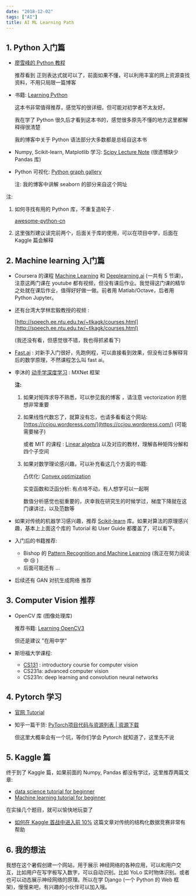 ```yaml
---
date: "2018-12-02"
tags: ["AI"]
title: AI ML Learning Path
---
```


## 1. Python 入门篇 

- [廖雪峰的 Python 教程](https://www.liaoxuefeng.com/wiki/0014316089557264a6b348958f449949df42a6d3a2e542c000) 

  推荐看到 正则表达式就可以了，前面如果不懂，可以利用丰富的网上资源查找资料，不用只局限一篇博客

- 书籍: [Learning Python](www.dsf.unica.it/~fiore/LearningPython.pdf) 

  这本书非常值得推荐，感觉写的很详细，但可能对初学者不太友好。

  我在学了 Python 很久后才看到这本书的，感觉很多原先不懂的地方这里都解释得很清楚 

  我的博客中关于 Python 语法部分大多数都是总结自这本书 

- Numpy, Scikit-learn, Matplotlib 学习: [Scipy Lecture Note](https://www.scipy-lectures.org/) (很遗憾缺少 Pandas 库)

- Python 可视化: [Python graph gallery](https://python-graph-gallery.com/)

  注: 我的博客中讲解 seaborn 的部分来自这个网址

注: 

1. 如何寻找有用的 Python 库，不重复造轮子 .

   [awesome-python-cn](https://github.com/jobbole/awesome-python-cn)

2. 这里强烈建议读完前两个，后面关于库的使用，可以在项目中学，后面在 Kaggle 篇会解释

<!--more-->

## 2. Machine learning 入门篇 

- Coursera 的课程 [Machine Learning](https://www.coursera.org/learn/machine-learning/home/welcome) 和 [Deeplearning.ai](https://www.coursera.org/learn/neural-networks-deep-learning/home/welcome) (一共有 5 节课)，注意这两门课在 youtube 都有视频，但没有课后作业。我觉得这门课的精华之处就在课后作业，值得好好做一做。前者用 Matlab/Octave，后者用 Python Jupyter。

- 还有台湾大学林宏毅教授的视频 : 

   [http://speech.ee.ntu.edu.tw/~tlkagk/courses.html](http://speech.ee.ntu.edu.tw/~tlkagk/courses.html)

  (我还没有看，但感觉很不错，我也得抓紧看下)

- [Fast.ai](http://www.fast.ai/) : 对新手入门很好，先跑例程，可以直接看到效果，但没有过多解释背后的数学原理，不然课程怎么叫 fast ai。

- 李沐的 [动手学深度学习](https://zh.gluon.ai/index.html) : MXNet 框架

  **注:** 

  1. 如果对矩阵求导不熟悉，可以参见我的博客 ，请注意 vectorization 的思想非常重要

  2. 如果线性代数忘了，就算没有忘，也请多看看这个网站: [https://ccjou.wordpress.com/](https://ccjou.wordpress.com/) (可能需要梯子)

     或者 MIT 的课程 : [Linear algebra](https://ocw.mit.edu/courses/mathematics/18-06-linear-algebra-spring-2010/video-lectures/lecture-1-the-geometry-of-linear-equations/) 以及对应的教材，理解各种矩阵分解和四个子空间

  3. 如果对数学理论感兴趣，可以补充看这几个方面的书籍: 

     凸优化: [Convex optimization](https://web.stanford.edu/~boyd/cvxbook/bv_cvxbook.pdf)

     实变函数和泛函分析: 有点啃不动，有人想学可以一起啊

     数值分析感觉也挺重要的，庆幸我在研究生的时候学过，梯度下降就在这门课讲过，以及范数等

- 如果对传统的机器学习感兴趣，推荐 [Scikit-learn](http://scikit-learn.org/stable/index.html) 库。如果对算法的原理感兴趣，基本上上面这个库的 Tutorial 和 User Guide 都覆盖了，可以看下。

- 入门后的书籍推荐: 

  - Bishop 的 [Pattern Recognition and Machine Learning](http://users.isr.ist.utl.pt/~wurmd/Livros/school/Bishop%20-%20Pattern%20Recognition%20And%20Machine%20Learning%20-%20Springer%20%202006.pdf)  (我正在努力阅读中 :cry: ) 
  - 后面可能还有 ... 

- 后续还有 GAN 对抗生成网络 推荐

## 3. Computer Vision 推荐  

- OpenCV 库  (图像处理库)

  推荐书籍:  [Learning OpenCV3](http://www.bogotobogo.com/cplusplus/files/OReilly%20Learning%20OpenCV.pdf) 

  但还是建议 "在用中学"

- 斯坦福大学课程: 

  - [CS131](http://vision.stanford.edu/teaching/cs131_fall1718/syllabus.html) : introductory course for computer vision
  - CS231a: advanced computer vision
  - CS231n: deep learning and convolution neural networks 

## 4. Pytorch 学习

- [官网 Tutorial](https://pytorch.org/tutorials/)

- 知乎一篇干货: [PyTorch项目代码与资源列表 | 资源下载](https://zhuanlan.zhihu.com/p/28475866)

  但这里大概率会有一个坑，等你们学会 Pytorch 就知道了，这里先不说

## 5. Kaggle 篇 

终于到了 Kaggle 篇，如果前面的 Numpy, Pandas 都没有学过，这里推荐两篇文章: 

- [data science tutorial for beginner](https://www.kaggle.com/kanncaa1/data-sciencetutorial-for-beginners/ )
- [Machine learning tutorial for beginner](https://www.kaggle.com/kanncaa1/machine-learning-tutorial-for-beginners)

在实操几个题目，就可以愉快地玩耍了

- [如何在 Kaggle 首战中进入前 10%](https://dnc1994.com/2016/04/rank-10-percent-in-first-kaggle-competition/) 这篇文章对传统的结构化数据竞赛非常有帮助

## 6. 我的想法

我想在这个暑假创建一个网站，用于展示 神经网络的各种应用，可以和用户交互，比如用户在写字板写入数字，可以自动识别。比如 YoLo 实时物体识别。或者也可以动态展示神经网络的原理。所以在学 Django (一个 Python 的 Web 框架)，慢慢来吧，有兴趣的小伙伴可以加入哦。

